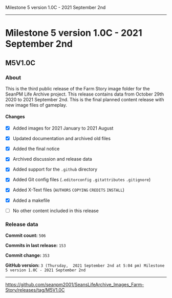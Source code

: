 Milestone 5 version 1.0C - 2021 September 2nd 

***

# Milestone 5 version 1.0C - 2021 September 2nd

## M5V1.0C

### About

This is the third public release of the Farm Story image folder for the SeanPM Life Archive project. This release contains data from October 29th 2020 to 2021 September 2nd. This is the final planned content release with new image files of gameplay.

#### Changes
 
- [x]  Added images for 2021 January to 2021 August

- [x] Updated documentation and archived old files

- [x] Added the final notice

- [x] Archived discussion and release data

- [x] Added support for the `.github` directory

- [x] Added Git config files (`.editorconfig` `.gitattributes` `.gitignore`)

- [x] Added X-Text files (`AUTHORS` `COPYING` `CREDITS` `INSTALL`)

- [x] Added a makefile

- [ ] No other content included in this release

<!-- 
Changes in this release:

> * Deleted 22 `IGNORE.md` files

> * Documentation updates, adding release notes for v1

> * No other changes in this release
!-->

### Release data

**Commit count:** `506`

**Commits in last release:** `153`

**Commit change:** `353`

**GitHub version:** `3 (Thursday,  2021 September 2nd at 5:04 pm) Milestone 5 version 1.0C - 2021 September 2nd`

***

https://github.com/seanpm2001/SeansLifeArchive_Images_Farm-Story/releases/tag/M5V1.0C

